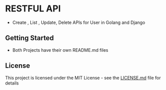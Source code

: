 # RESTFUL API 

- Create , List , Update, Delete APIs for User in Golang and Django


## Getting Started

- Both Projects have their own README.md files

## License

This project is licensed under the MIT License - see the [LICENSE.md](LICENSE) file for details

